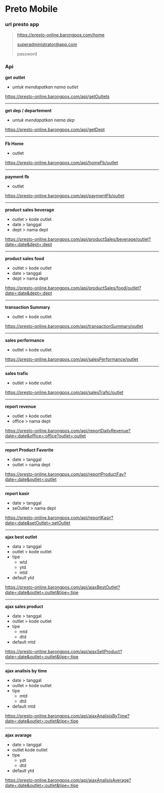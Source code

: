 # Preto Mobile

### url presto app
> https://presto-online.barongpos.com/home
>
> superadministrator@app.com
>
> password

### Api

__get outlet__

- _untuk mendapatkan nama outlet_

https://presto-online.barongpos.com/api/getOutlets

---

__get dep / departement__

- _untuk mendapatkan nama dep_

https://presto-online.barongpos.com/api/getDept

---

__Fb Home__

- outlet

https://presto-online.barongpos.com/api/homeFb/outlet

---

__payment fb__

- outlet

https://presto-online.barongpos.com/api/paymentFb/outlet

---

__product sales beverage__

- outlet > kode outlet
- date > tanggal
- dept > nama dept

https://presto-online.barongpos.com/api/productSales/beverage/outlet?date=:date&dept=:dept

---

__product sales food__

- outlet > kode outlet
- date > tanggal
- dept > nama dept

https://presto-online.barongpos.com/api/productSales/food/outlet?date=:date&dept=:dept

---

__transaction Summary__

- outlet > kode outlet

https://presto-online.barongpos.com/api/transactionSummary/outlet

---

__sales performance__

- outlet > kode outlet

https://presto-online.barongpos.com/api/salesPerformance/outlet

---

__sales trafic__

- outlet > kode outlet

https://presto-online.barongpos.com/api/salesTrafic/outlet

---

__report revenue__

- outlet > kode outlet
- office > nama dept

https://presto-online.barongpos.com/api/reportDailyRevenue?date=:date&office=:office?outlet=:outlet

---

__report Product Favorite__

- date > tanggal
- outlet > nama dept

https://presto-online.barongpos.com/api/reportProductFav?date=:date&outlet=:outlet

---

__report kasir__

- date > tanggal
- seOutlet > nama dept

https://presto-online.barongpos.com/api/reportKasir?date=:date&setOutlet=:setOutlet

---

__ajax best outlet__

- data > tanggal 
- outlet > kode outlet
- tipe 
  - wtd
  - ytd
  - mtd
- default ytd

https://presto-online.barongpos.com/api/ajaxBestOutlet?date=:date&outlet=:outlet&tipe=:tipe

--- 

__ajax sales product__

- date > tanggal
- outlet > kode outlet
- tipe 
  - mtd
  - dtd
- default mtd

https://presto-online.barongpos.com/api/ajaxSellProduct?date=:date&outlet=:outlet&tipe=:tipe

---

__ajax analisis by time__

- date > tanggal
- outlet > kode outlet
- tipe 
  - mtd
  - dtd
- default mtd

https://presto-online.barongpos.com/api/ajaxAnalisisByTime?date=:date&outlet=:outlet&tipe=:tipe

---

__ajax avarage__

- date > tanggal
- outlet kode outlet
- tipe 
  - ydt
  - dtd
- default ytd

https://presto-online.barongpos.com/api/ajaxAnalisisAverage?date=:date&outlet=:outlet&tipe=:tipe



